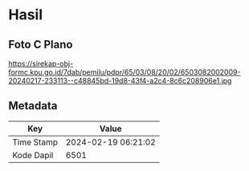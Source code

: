 # Hasil

## Foto C Plano

https://sirekap-obj-formc.kpu.go.id/7dab/pemilu/pdpr/65/03/08/20/02/6503082002009-20240217-233113--c48845bd-19d8-43f4-a2c4-8c6c208906e1.jpg


## Metadata

| Key        | Value               |
| ---------- | ------------------- |
| Time Stamp | 2024-02-19 06:21:02 |
| Kode Dapil | 6501                |



